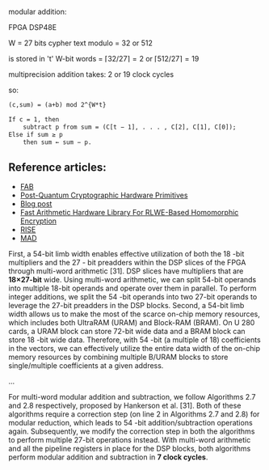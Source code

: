 modular addition:

FPGA DSP48E

W = 27 bits
cypher text modulo = 32 or 512

is stored in 't' W-bit words = $\lceil 32/27 \rceil= 2$ or $\lceil 512/27 \rceil= 19$

multiprecision addition takes: 2 or 19 clock cycles

so:
```latex
(c,sum) = (a+b) mod 2^{W*t} 

If c = 1, then 
    subtract p from sum = (C[t − 1], . . . , C[2], C[1], C[0]);
Else if sum ≥ p 
    then sum ← sum − p.
```

## Reference articles: 
- [FAB](https://bu-icsg.github.io/publications/2023/fhe_accelerator_fpga_hpca2023.pdf)
- [Post-Quantum Cryptographic Hardware Primitives](https://arxiv.org/pdf/1903.03735)
- [Blog post](https://bit-ml.github.io/blog/post/homomorphic-encryption-toy-implementation-in-python)
- [Fast Arithmetic Hardware Library For RLWE-Based Homomorphic Encryption](https://ascslab.org/papers/he-library.pdf)
- [RISE](https://arxiv.org/pdf/2302.07104)
- [MAD](https://bu-icsg.github.io/publications/2023/Agrawal_MICRO_2023.pdf)

First, a 54-bit limb width enables effective utilization of both the 18 -bit multipliers and the 27 - bit preadders within the DSP slices of the FPGA through multi-word arithmetic [31]. DSP slices have multipliers that are **18×27-bit** wide. Using multi-word arithmetic, we can split 54-bit operands into multiple 18-bit operands and operate over them in parallel. To perform integer additions, we split the 54 -bit operands into two 27-bit operands to leverage the 27-bit preadders in the DSP blocks. Second, a 54-bit limb width allows us to make the most of the scarce on-chip memory resources, which includes both UltraRAM (URAM) and Block-RAM (BRAM). On U 280 cards, a URAM block can store 72-bit wide data and a BRAM block can store 18 -bit wide data. Therefore, with 54 -bit (a multiple of 18) coefficients in the vectors, we can effectively utilize the entire data width of the on-chip memory resources by combining multiple B/URAM blocks to store single/multiple coefficients at a given address.

...

For multi-word modular addition and subtraction, we follow Algorithms 2.7 and 2.8 respectively, proposed by Hankerson et al. [31]. Both of these algorithms require a correction step (on line 2 in Algorithms 2.7 and 2.8) for modular reduction, which leads to 54 -bit addition/subtraction operations again. Subsequently, we modify the correction step in both the algorithms to perform multiple 27-bit operations instead. With multi-word arithmetic and all the pipeline registers in place for the DSP blocks, both algorithms perform modular addition and subtraction in **7 clock cycles**. 
